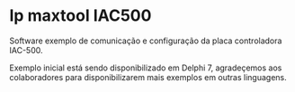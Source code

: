 # Ip maxtool IAC500

Software exemplo de comunicação e configuração da placa controladora IAC-500.

Exemplo inicial está sendo disponibilizado em Delphi 7, agradeçemos aos colaboradores para disponibilizarem mais exemplos em outras linguagens.

